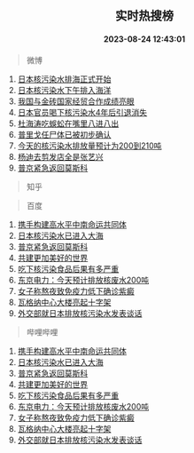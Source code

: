 <div align="center"><h2>实时热搜榜</h2><h4>2023-08-24 12:43:01</h4></div>

> 微博  

1. [日本核污染水排海正式开始](https://s.weibo.com/weibo?q=%23%E6%97%A5%E6%9C%AC%E6%A0%B8%E6%B1%A1%E6%9F%93%E6%B0%B4%E6%8E%92%E6%B5%B7%E6%AD%A3%E5%BC%8F%E5%BC%80%E5%A7%8B%23&t=31&band_rank=1&Refer=top)<br />
2. [日本核污染水下午排入海洋](https://s.weibo.com/weibo?q=%23%E6%97%A5%E6%9C%AC%E6%A0%B8%E6%B1%A1%E6%9F%93%E6%B0%B4%E4%B8%8B%E5%8D%88%E6%8E%92%E5%85%A5%E6%B5%B7%E6%B4%8B%23&t=31&band_rank=2&Refer=top)<br />
3. [我国与金砖国家经贸合作成绩亮眼](https://s.weibo.com/weibo?q=%23%E6%88%91%E5%9B%BD%E4%B8%8E%E9%87%91%E7%A0%96%E5%9B%BD%E5%AE%B6%E7%BB%8F%E8%B4%B8%E5%90%88%E4%BD%9C%E6%88%90%E7%BB%A9%E4%BA%AE%E7%9C%BC%23&t=31&band_rank=3&Refer=top)<br />
4. [日本官员喝下核污染水4年后引退消失](https://s.weibo.com/weibo?q=%23%E6%97%A5%E6%9C%AC%E5%AE%98%E5%91%98%E5%96%9D%E4%B8%8B%E6%A0%B8%E6%B1%A1%E6%9F%93%E6%B0%B44%E5%B9%B4%E5%90%8E%E5%BC%95%E9%80%80%E6%B6%88%E5%A4%B1%23&t=31&band_rank=4&Refer=top)<br />
5. [杜海涛吃蜈蚣在嘴里八进八出](https://s.weibo.com/weibo?q=%23%E6%9D%9C%E6%B5%B7%E6%B6%9B%E5%90%83%E8%9C%88%E8%9A%A3%E5%9C%A8%E5%98%B4%E9%87%8C%E5%85%AB%E8%BF%9B%E5%85%AB%E5%87%BA%23&t=31&band_rank=5&Refer=top)<br />
6. [普里戈任尸体已被初步确认](https://s.weibo.com/weibo?q=%23%E6%99%AE%E9%87%8C%E6%88%88%E4%BB%BB%E5%B0%B8%E4%BD%93%E5%B7%B2%E8%A2%AB%E5%88%9D%E6%AD%A5%E7%A1%AE%E8%AE%A4%23&t=31&band_rank=6&Refer=top)<br />
7. [今天的核污染水排放量预计为200到210吨](https://s.weibo.com/weibo?q=%23%E4%BB%8A%E5%A4%A9%E7%9A%84%E6%A0%B8%E6%B1%A1%E6%9F%93%E6%B0%B4%E6%8E%92%E6%94%BE%E9%87%8F%E9%A2%84%E8%AE%A1%E4%B8%BA200%E5%88%B0210%E5%90%A8%23&t=31&band_rank=7&Refer=top)<br />
8. [杨迪去剪发店全是张艺兴](https://s.weibo.com/weibo?q=%23%E6%9D%A8%E8%BF%AA%E5%8E%BB%E5%89%AA%E5%8F%91%E5%BA%97%E5%85%A8%E6%98%AF%E5%BC%A0%E8%89%BA%E5%85%B4%23&t=31&band_rank=8&Refer=top)<br />
9. [普京紧急返回莫斯科](https://s.weibo.com/weibo?q=%23%E6%99%AE%E4%BA%AC%E7%B4%A7%E6%80%A5%E8%BF%94%E5%9B%9E%E8%8E%AB%E6%96%AF%E7%A7%91%23&t=31&band_rank=9&Refer=top)<br />

> 知乎  


> 百度  

1. [携手构建高水平中南命运共同体](https://www.baidu.com/s?wd=%E6%90%BA%E6%89%8B%E6%9E%84%E5%BB%BA%E9%AB%98%E6%B0%B4%E5%B9%B3%E4%B8%AD%E5%8D%97%E5%91%BD%E8%BF%90%E5%85%B1%E5%90%8C%E4%BD%93&sa=fyb_news&rsv_dl=fyb_news)<br />
2. [日本核污染水已进入大海](https://www.baidu.com/s?wd=%E6%97%A5%E6%9C%AC%E6%A0%B8%E6%B1%A1%E6%9F%93%E6%B0%B4%E5%B7%B2%E8%BF%9B%E5%85%A5%E5%A4%A7%E6%B5%B7&sa=fyb_news&rsv_dl=fyb_news)<br />
3. [普京紧急返回莫斯科](https://www.baidu.com/s?wd=%E6%99%AE%E4%BA%AC%E7%B4%A7%E6%80%A5%E8%BF%94%E5%9B%9E%E8%8E%AB%E6%96%AF%E7%A7%91&sa=fyb_news&rsv_dl=fyb_news)<br />
4. [共建更加美好的世界](https://www.baidu.com/s?wd=%E5%85%B1%E5%BB%BA%E6%9B%B4%E5%8A%A0%E7%BE%8E%E5%A5%BD%E7%9A%84%E4%B8%96%E7%95%8C&sa=fyb_news&rsv_dl=fyb_news)<br />
5. [吃下核污染食品后果有多严重](https://www.baidu.com/s?wd=%E5%90%83%E4%B8%8B%E6%A0%B8%E6%B1%A1%E6%9F%93%E9%A3%9F%E5%93%81%E5%90%8E%E6%9E%9C%E6%9C%89%E5%A4%9A%E4%B8%A5%E9%87%8D&sa=fyb_news&rsv_dl=fyb_news)<br />
6. [东京电力：今天预计排放核废水200吨](https://www.baidu.com/s?wd=%E4%B8%9C%E4%BA%AC%E7%94%B5%E5%8A%9B%EF%BC%9A%E4%BB%8A%E5%A4%A9%E9%A2%84%E8%AE%A1%E6%8E%92%E6%94%BE%E6%A0%B8%E5%BA%9F%E6%B0%B4200%E5%90%A8&sa=fyb_news&rsv_dl=fyb_news)<br />
7. [女子称熬夜致免疫力低下确诊紫癜](https://www.baidu.com/s?wd=%E5%A5%B3%E5%AD%90%E7%A7%B0%E7%86%AC%E5%A4%9C%E8%87%B4%E5%85%8D%E7%96%AB%E5%8A%9B%E4%BD%8E%E4%B8%8B%E7%A1%AE%E8%AF%8A%E7%B4%AB%E7%99%9C&sa=fyb_news&rsv_dl=fyb_news)<br />
8. [瓦格纳中心大楼亮起十字架](https://www.baidu.com/s?wd=%E7%93%A6%E6%A0%BC%E7%BA%B3%E4%B8%AD%E5%BF%83%E5%A4%A7%E6%A5%BC%E4%BA%AE%E8%B5%B7%E5%8D%81%E5%AD%97%E6%9E%B6&sa=fyb_news&rsv_dl=fyb_news)<br />
9. [外交部就日本排放核污染水发表谈话](https://www.baidu.com/s?wd=%E5%A4%96%E4%BA%A4%E9%83%A8%E5%B0%B1%E6%97%A5%E6%9C%AC%E6%8E%92%E6%94%BE%E6%A0%B8%E6%B1%A1%E6%9F%93%E6%B0%B4%E5%8F%91%E8%A1%A8%E8%B0%88%E8%AF%9D&sa=fyb_news&rsv_dl=fyb_news)<br />

> 哔哩哔哩  

1. [携手构建高水平中南命运共同体](https://www.baidu.com/s?wd=%E6%90%BA%E6%89%8B%E6%9E%84%E5%BB%BA%E9%AB%98%E6%B0%B4%E5%B9%B3%E4%B8%AD%E5%8D%97%E5%91%BD%E8%BF%90%E5%85%B1%E5%90%8C%E4%BD%93&sa=fyb_news&rsv_dl=fyb_news)<br />
2. [日本核污染水已进入大海](https://www.baidu.com/s?wd=%E6%97%A5%E6%9C%AC%E6%A0%B8%E6%B1%A1%E6%9F%93%E6%B0%B4%E5%B7%B2%E8%BF%9B%E5%85%A5%E5%A4%A7%E6%B5%B7&sa=fyb_news&rsv_dl=fyb_news)<br />
3. [普京紧急返回莫斯科](https://www.baidu.com/s?wd=%E6%99%AE%E4%BA%AC%E7%B4%A7%E6%80%A5%E8%BF%94%E5%9B%9E%E8%8E%AB%E6%96%AF%E7%A7%91&sa=fyb_news&rsv_dl=fyb_news)<br />
4. [共建更加美好的世界](https://www.baidu.com/s?wd=%E5%85%B1%E5%BB%BA%E6%9B%B4%E5%8A%A0%E7%BE%8E%E5%A5%BD%E7%9A%84%E4%B8%96%E7%95%8C&sa=fyb_news&rsv_dl=fyb_news)<br />
5. [吃下核污染食品后果有多严重](https://www.baidu.com/s?wd=%E5%90%83%E4%B8%8B%E6%A0%B8%E6%B1%A1%E6%9F%93%E9%A3%9F%E5%93%81%E5%90%8E%E6%9E%9C%E6%9C%89%E5%A4%9A%E4%B8%A5%E9%87%8D&sa=fyb_news&rsv_dl=fyb_news)<br />
6. [东京电力：今天预计排放核废水200吨](https://www.baidu.com/s?wd=%E4%B8%9C%E4%BA%AC%E7%94%B5%E5%8A%9B%EF%BC%9A%E4%BB%8A%E5%A4%A9%E9%A2%84%E8%AE%A1%E6%8E%92%E6%94%BE%E6%A0%B8%E5%BA%9F%E6%B0%B4200%E5%90%A8&sa=fyb_news&rsv_dl=fyb_news)<br />
7. [女子称熬夜致免疫力低下确诊紫癜](https://www.baidu.com/s?wd=%E5%A5%B3%E5%AD%90%E7%A7%B0%E7%86%AC%E5%A4%9C%E8%87%B4%E5%85%8D%E7%96%AB%E5%8A%9B%E4%BD%8E%E4%B8%8B%E7%A1%AE%E8%AF%8A%E7%B4%AB%E7%99%9C&sa=fyb_news&rsv_dl=fyb_news)<br />
8. [瓦格纳中心大楼亮起十字架](https://www.baidu.com/s?wd=%E7%93%A6%E6%A0%BC%E7%BA%B3%E4%B8%AD%E5%BF%83%E5%A4%A7%E6%A5%BC%E4%BA%AE%E8%B5%B7%E5%8D%81%E5%AD%97%E6%9E%B6&sa=fyb_news&rsv_dl=fyb_news)<br />
9. [外交部就日本排放核污染水发表谈话](https://www.baidu.com/s?wd=%E5%A4%96%E4%BA%A4%E9%83%A8%E5%B0%B1%E6%97%A5%E6%9C%AC%E6%8E%92%E6%94%BE%E6%A0%B8%E6%B1%A1%E6%9F%93%E6%B0%B4%E5%8F%91%E8%A1%A8%E8%B0%88%E8%AF%9D&sa=fyb_news&rsv_dl=fyb_news)<br />
